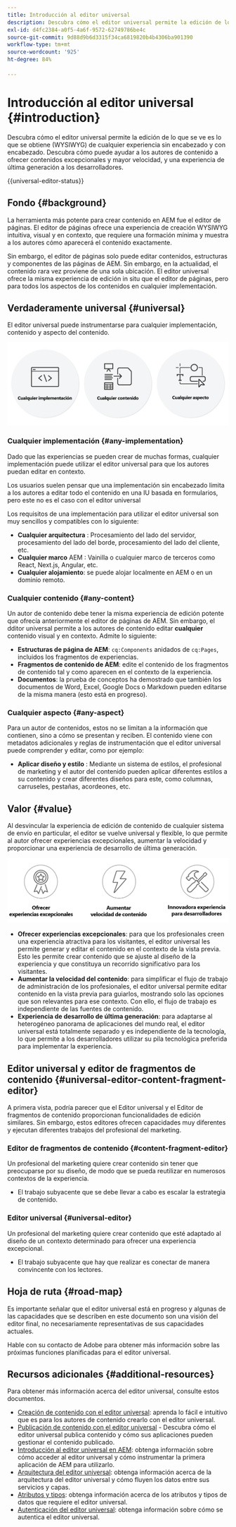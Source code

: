 ```yaml
---
title: Introducción al editor universal
description: Descubra cómo el editor universal permite la edición de lo que se ve es lo que se obtiene (WYSIWYG) de cualquier experiencia sin encabezado y con encabezado. Descubra cómo puede ayudar a los autores de contenido a ofrecer contenidos excepcionales y mayor velocidad, y una experiencia de última generación a los desarrolladores.
exl-id: d4fc2384-a0f5-4a6f-9572-62749786be4c
source-git-commit: 9d88d9b6d3315f34ca6819820b4b4306ba901390
workflow-type: tm+mt
source-wordcount: '925'
ht-degree: 84%

---
```



# Introducción al editor universal {#introduction}

Descubra cómo el editor universal permite la edición de lo que se ve es lo que se obtiene (WYSIWYG) de cualquier experiencia sin encabezado y con encabezado. Descubra cómo puede ayudar a los autores de contenido a ofrecer contenidos excepcionales y mayor velocidad, y una experiencia de última generación a los desarrolladores.

{{universal-editor-status}}

## Fondo {#background}

La herramienta más potente para crear contenido en AEM fue el editor de páginas. El editor de páginas ofrece una experiencia de creación WYSIWYG intuitiva, visual y en contexto, que requiere una formación mínima y muestra a los autores cómo aparecerá el contenido exactamente.

Sin embargo, el editor de páginas solo puede editar contenidos, estructuras y componentes de las páginas de AEM. Sin embargo, en la actualidad, el contenido rara vez proviene de una sola ubicación. El editor universal ofrece la misma experiencia de edición in situ que el editor de páginas, pero para todos los aspectos de los contenidos en cualquier implementación.

## Verdaderamente universal {#universal}

El editor universal puede instrumentarse para cualquier implementación, contenido y aspecto del contenido.

![Qué lo hace universal](assets/universal.png)

### Cualquier implementación {#any-implementation}

Dado que las experiencias se pueden crear de muchas formas, cualquier implementación puede utilizar el editor universal para que los autores puedan editar en contexto.

Los usuarios suelen pensar que una implementación sin encabezado limita a los autores a editar todo el contenido en una IU basada en formularios, pero este no es el caso con el editor universal

Los requisitos de una implementación para utilizar el editor universal son muy sencillos y compatibles con lo siguiente:

* **Cualquier arquitectura** : Procesamiento del lado del servidor, procesamiento del lado del borde, procesamiento del lado del cliente, etc.
* **Cualquier marco** AEM : Vainilla o cualquier marco de terceros como React, Next.js, Angular, etc.
* **Cualquier alojamiento**: se puede alojar localmente en AEM o en un dominio remoto.

### Cualquier contenido {#any-content}

Un autor de contenido debe tener la misma experiencia de edición potente que ofrecía anteriormente el editor de páginas de AEM. Sin embargo, el dditor universal permite a los autores de contenido editar **cualquier** contenido visual y en contexto. Admite lo siguiente:

* **Estructuras de página de AEM**: `cq:Components` anidados de `cq:Pages`, incluidos los fragmentos de experiencias.
* **Fragmentos de contenido de AEM**: edite el contenido de los fragmentos de contenido tal y como aparecen en el contexto de la experiencia.
* **Documentos**: la prueba de conceptos ha demostrado que también los documentos de Word, Excel, Google Docs o Markdown pueden editarse de la misma manera (esto está en progreso).

### Cualquier aspecto {#any-aspect}

Para un autor de contenidos, estos no se limitan a la información que contienen, sino a cómo se presentan y reciben. El contenido viene con metadatos adicionales y reglas de instrumentación que el editor universal puede comprender y editar, como por ejemplo:

* **Aplicar diseño y estilo** : Mediante un sistema de estilos, el profesional de marketing y el autor del contenido pueden aplicar diferentes estilos a su contenido y crear diferentes diseños para este, como columnas, carruseles, pestañas, acordeones, etc.

## Valor {#value}

Al desvincular la experiencia de edición de contenido de cualquier sistema de envío en particular, el editor se vuelve universal y flexible, lo que permite al autor ofrecer experiencias excepcionales, aumentar la velocidad y proporcionar una experiencia de desarrollo de última generación.

![El valor del editor universal](assets/value.png)

* **Ofrecer experiencias excepcionales**: para que los profesionales creen una experiencia atractiva para los visitantes, el editor universal les permite generar y editar el contenido en el contexto de la vista previa. Esto les permite crear contenido que se ajuste al diseño de la experiencia y que constituya un recorrido significativo para los visitantes.
* **Aumentar la velocidad del contenido**: para simplificar el flujo de trabajo de administración de los profesionales, el editor universal permite editar contenido en la vista previa para guiarlos, mostrando solo las opciones que son relevantes para ese contexto. Con ello, el flujo de trabajo es independiente de las fuentes de contenido.
* **Experiencia de desarrollo de última generación**: para adaptarse al heterogéneo panorama de aplicaciones del mundo real, el editor universal está totalmente separado y es independiente de la tecnología, lo que permite a los desarrolladores utilizar su pila tecnológica preferida para implementar la experiencia.

## Editor universal y editor de fragmentos de contenido {#universal-editor-content-fragment-editor}

A primera vista, podría parecer que el Editor universal y el Editor de fragmentos de contenido proporcionan funcionalidades de edición similares. Sin embargo, estos editores ofrecen capacidades muy diferentes y ejecutan diferentes trabajos del profesional del marketing.

### Editor de fragmentos de contenido {#content-fragment-editor}

Un profesional del marketing quiere crear contenido sin tener que preocuparse por su diseño, de modo que se pueda reutilizar en numerosos contextos de la experiencia.

* El trabajo subyacente que se debe llevar a cabo es escalar la estrategia de contenido.

### Editor universal {#universal-editor}

Un profesional del marketing quiere crear contenido que esté adaptado al diseño de un contexto determinado para ofrecer una experiencia excepcional.

* El trabajo subyacente que hay que realizar es conectar de manera convincente con los lectores.

## Hoja de ruta {#road-map}

Es importante señalar que el editor universal está en progreso y algunas de las capacidades que se describen en este documento son una visión del editor final, no necesariamente representativas de sus capacidades actuales.

Hable con su contacto de Adobe para obtener más información sobre las próximas funciones planificadas para el editor universal.

## Recursos adicionales {#additional-resources}

Para obtener más información acerca del editor universal, consulte estos documentos.

* [Creación de contenido con el editor universal](/help/sites-cloud/authoring/universal-editor/authoring.md): aprenda lo fácil e intuitivo que es para los autores de contenido crearlo con el editor universal.
* [Publicación de contenido con el editor universal](/help/sites-cloud/authoring/universal-editor/publishing.md) - Descubra cómo el editor universal publica contenido y cómo sus aplicaciones pueden gestionar el contenido publicado.
* [Introducción al editor universal en AEM](getting-started.md): obtenga información sobre cómo acceder al editor universal y cómo instrumentar la primera aplicación de AEM para utilizarlo.
* [Arquitectura del editor universal](architecture.md): obtenga información acerca de la arquitectura del editor universal y cómo fluyen los datos entre sus servicios y capas.
* [Atributos y tipos](attributes-types.md): obtenga información acerca de los atributos y tipos de datos que requiere el editor universal.
* [Autenticación del editor universal](authentication.md): obtenga información sobre cómo se autentica el editor universal.
